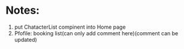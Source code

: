 # Notes:

1. put ChatacterList compinent into Home page
2. Pfofile: booking list(can only add comment here)(comment can be updated)